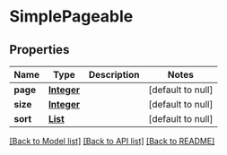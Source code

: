# SimplePageable
## Properties

Name | Type | Description | Notes
------------ | ------------- | ------------- | -------------
**page** | [**Integer**](integer.md) |  | [default to null]
**size** | [**Integer**](integer.md) |  | [default to null]
**sort** | [**List**](string.md) |  | [default to null]

[[Back to Model list]](../README.md#documentation-for-models) [[Back to API list]](../README.md#documentation-for-api-endpoints) [[Back to README]](../README.md)

